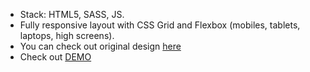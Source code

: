 - Stack: HTML5, SASS, JS.
- Fully responsive layout with CSS Grid and Flexbox (mobiles, tablets, laptops, high screens).
- You can check out original design [here](https://www.figma.com/file/nHz8bflIwJaWP3P99vKTH5/miami_home_new?node-id=0%3A2)
- Check out [DEMO](https://PetDavy.github.io/layout_miami/)
